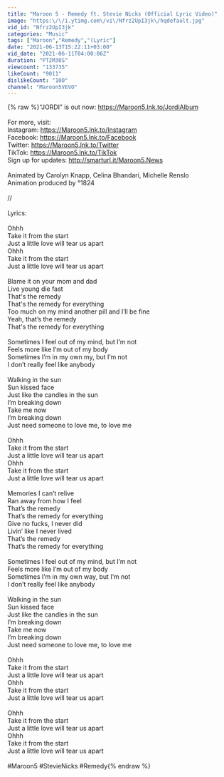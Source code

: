 ```yaml
---
title: "Maroon 5 - Remedy ft. Stevie Nicks (Official Lyric Video)"
image: "https:\/\/i.ytimg.com\/vi\/Nfrz2UpI3jk\/hqdefault.jpg"
vid_id: "Nfrz2UpI3jk"
categories: "Music"
tags: ["Maroon","Remedy","(Lyric"]
date: "2021-06-13T15:22:11+03:00"
vid_date: "2021-06-11T04:00:06Z"
duration: "PT2M30S"
viewcount: "133735"
likeCount: "9011"
dislikeCount: "100"
channel: "Maroon5VEVO"
---
```

{% raw %}“JORDI” is out now: <a rel="nofollow" target="blank" href="https://Maroon5.lnk.to/JordiAlbum">https://Maroon5.lnk.to/JordiAlbum</a><br /><br />For more, visit: <br />Instagram: <a rel="nofollow" target="blank" href="https://Maroon5.lnk.to/Instagram">https://Maroon5.lnk.to/Instagram</a> <br />Facebook: <a rel="nofollow" target="blank" href="https://Maroon5.lnk.to/Facebook">https://Maroon5.lnk.to/Facebook</a> <br />Twitter: <a rel="nofollow" target="blank" href="https://Maroon5.lnk.to/Twitter">https://Maroon5.lnk.to/Twitter</a> <br />TikTok: <a rel="nofollow" target="blank" href="https://Maroon5.lnk.to/TikTok">https://Maroon5.lnk.to/TikTok</a> <br />Sign up for updates: <a rel="nofollow" target="blank" href="http://smarturl.it/Maroon5.News">http://smarturl.it/Maroon5.News</a><br /><br />Animated by Carolyn Knapp, Celina Bhandari, Michelle Renslo<br />Animation produced by °1824<br /><br />//<br /><br />Lyrics: <br /><br />Ohhh <br />Take it from the start <br />Just a little love will tear us apart  <br />Ohhh <br />Take it from the start <br />Just a little love will tear us apart <br /> <br />Blame it on your mom and dad <br />Live young die fast <br />That's the remedy  <br />That's the remedy for everything <br />Too much on my mind another pill and I’ll be fine <br />Yeah, that’s the remedy  <br />That's the remedy for everything <br /> <br />Sometimes I feel out of my mind, but I’m not <br />Feels more like I’m out of my body <br />Sometimes I’m in my own my, but I’m not <br />I don’t really feel like anybody  <br /> <br />Walking in the sun <br />Sun kissed face <br />Just like the candles in the sun <br />I’m breaking down <br />Take me now <br />I’m breaking down <br />Just need someone to love me, to love me <br /> <br />Ohhh <br />Take it from the start <br />Just a little love will tear us apart  <br />Ohhh <br />Take it from the start <br />Just a little love will tear us apart <br /> <br />Memories I can’t relive <br />Ran away from how I feel <br />That’s the remedy  <br />That’s the remedy for everything <br />Give no fucks, I never did <br />Livin’ like I never lived <br />That’s the remedy  <br />That’s the remedy for everything <br /> <br />Sometimes I feel out of my mind, but I’m not <br />Feels more like I’m out of my body <br />Sometimes I’m in my own way, but I’m not <br />I don’t really feel like anybody  <br /> <br />Walking in the sun <br />Sun kissed face <br />Just like the candles in the sun <br />I’m breaking down <br />Take me now <br />I’m breaking down <br />Just need someone to love me, to love me <br /> <br />Ohhh <br />Take it from the start <br />Just a little love will tear us apart  <br />Ohhh <br />Take it from the start <br />Just a little love will tear us apart <br /> <br />Ohhh <br />Take it from the start <br />Just a little love will tear us apart  <br />Ohhh <br />Take it from the start <br />Just a little love will tear us apart<br /><br />#Maroon5 #StevieNicks #Remedy{% endraw %}
